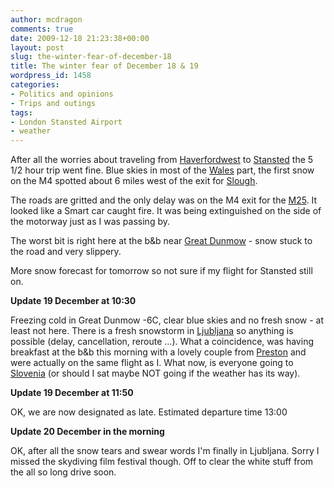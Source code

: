 ```yaml
---
author: mcdragon
comments: true
date: 2009-12-18 21:23:38+00:00
layout: post
slug: the-winter-fear-of-december-18
title: The winter fear of December 18 & 19
wordpress_id: 1458
categories:
- Politics and opinions
- Trips and outings
tags:
- London Stansted Airport
- weather
---
```


After all the worries about traveling from [Haverfordwest](http://en.wikipedia.org/wiki/Haverfordwest) to [Stansted](http://en.wikipedia.org/wiki/London_Stansted_Airport) the 5 1/2 hour trip went fine. Blue skies in most of the [Wales](http://en.wikipedia.org/wiki/Wales) part, the first snow on the M4 spotted about 6 miles west of the exit for [Slough](http://en.wikipedia.org/wiki/Slough).

The roads are gritted and the only delay was on the M4 exit for the [M25](http://en.wikipedia.org/wiki/M25_motorway). It looked like a Smart car caught fire. It was being extinguished on the side of the motorway just as I was passing by.

The worst bit is right here at the b&b near [Great Dunmow](http://en.wikipedia.org/wiki/Great_Dunmow) - snow stuck to the road and very slippery.

More snow forecast for tomorrow so not sure if my flight for Stansted still on.

**Update 19 December at 10:30**

Freezing cold in Great Dunmow -6C, clear blue skies and no fresh snow - at least not here. There is a fresh snowstorm in [Ljubljana](http://en.wikipedia.org/wiki/Ljubljana) so anything is possible (delay, cancellation, reroute ...). What a coincidence, was having breakfast at the b&b this morning with a lovely couple from [Preston](http://en.wikipedia.org/wiki/Preston) and were actually on the same flight as I. What now, is everyone going to [Slovenia](http://en.wikipedia.org/wiki/Slovenia) (or should I sat maybe NOT going if the weather has its way).

**Update 19 December at 11:50**

OK, we are now designated as late. Estimated departure time 13:00

**Update 20 December in the morning**

OK, after all the snow tears and swear words I'm finally in Ljubljana. Sorry I missed the skydiving film festival though. Off to clear the white stuff from the all so long drive soon.
